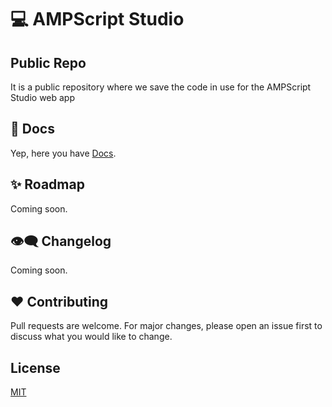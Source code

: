 # 💻 AMPScript Studio 

## Public Repo
It is a public repository where we save the code in use for the AMPScript Studio web app

## 📄 Docs
Yep, here you have [Docs](https://github.com/PabloFacciano/ampscript-studio-public/blob/main/Docs.md).

## ✨ Roadmap
Coming soon.

## 👁‍🗨 Changelog
Coming soon.

## ❤ Contributing
Pull requests are welcome. For major changes, please open an issue first to discuss what you would like to change.

## License
[MIT](https://choosealicense.com/licenses/mit/)